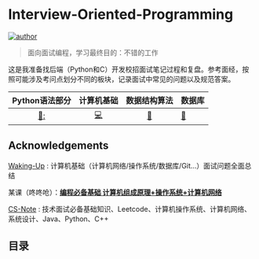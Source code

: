 # Interview-Oriented-Programming

[![author](https://img.shields.io/badge/Author-mr__menand-yellowgreen.svg)](https://mrmenand.github.io/)

> 面向面试编程，学习最终目的：不错的工作  

这是我准备找后端（Python和C）开发校招面试笔记过程和复盘。参考面经，按照可能涉及考问点划分不同的板块，记录面试中常见的问题以及规范答案。

<div align="center">

| Python语法部分 |计算机基础 |数据结构算法 | 数据库|
| :----------------------------------------: | :--------------------------------------------------: | :-------------------------------------------------------------: | --------------------------------------------------------------- |
|[:snake::](./Python语法部分.md)|[:computer:](计原+操作系统+网络.md)|[:art:]()|[:memo:]()|

</div>

## Acknowledgements

[Waking-Up](https://github.com/wolverinn/Waking-Up) : 计算机基础（计算机网络/操作系统/数据库/Git...）面试问题全面总结

某课（咚咚呛）：[**编程必备基础 计算机组成原理+操作系统+计算机网络**](https://coding.imooc.com/class/355.html)

[CS-Note](https://github.com/CyC2018/CS-Notes) : 技术面试必备基础知识、Leetcode、计算机操作系统、计算机网络、系统设计、Java、Python、C++ 

## 目录

